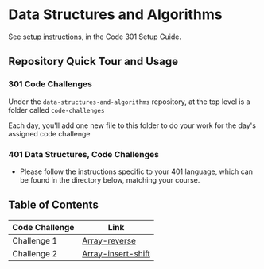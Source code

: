 # Data Structures and Algorithms

See [setup instructions](https://codefellows.github.io/setup-guide/code-301/3-code-challenges), in the Code 301 Setup Guide.

## Repository Quick Tour and Usage

### 301 Code Challenges

Under the `data-structures-and-algorithms` repository, at the top level is a folder called `code-challenges`

Each day, you'll add one new file to this folder to do your work for the day's assigned code challenge

### 401 Data Structures, Code Challenges

- Please follow the instructions specific to your 401 language, which can be found in the directory below, matching your course.



## Table of Contents

|  Code Challenge        |                       Link                          |
| -----------------------|---------------------------------------------------  |
|    Challenge 1         |  [Array-reverse](array-reverse/array-reverse.js)    |
|    Challenge 2         |  [Array-insert-shift](array-insert-shift/README.md) |

